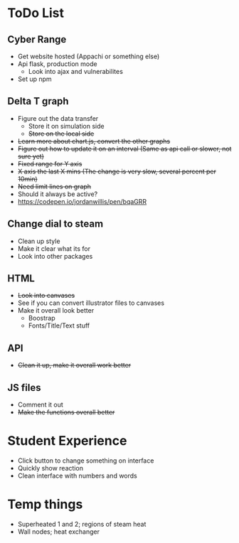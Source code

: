 # ToDo List
## Cyber Range
* Get website hosted (Appachi or something else)
* Api flask, production mode
  * Look into ajax and vulnerabilites
* Set up npm

## Delta T graph
* Figure out the data transfer
  * Store it on simulation side
  * ~~Store on the local side~~
* ~~Learn more about chart.js, convert the other graphs~~
* ~~Figure out how to update it on an interval (Same as api call or slower, not sure yet)~~
* ~~Fixed range for Y axis~~
* ~~X axis the last X mins (The change is very slow, several percent per 10min)~~
* ~~Need limit lines on graph~~
* Should it always be active?
* https://codepen.io/jordanwillis/pen/bqaGRR

## Change dial to steam 
* Clean up style
* Make it clear what its for
* Look into other packages

## HTML
* ~~Look into canvases~~
* See if you can convert illustrator files to canvases 
* Make it overall look better
  * Boostrap
  * Fonts/Title/Text stuff

## API
* ~~Clean it up, make it overall work better~~

## JS files
* Comment it out
* ~~Make the functions overall better~~

# Student Experience
* Click button to change something on interface
* Quickly show reaction
* Clean interface with numbers and words

# Temp things
* Superheated 1 and 2; regions of steam heat
* Wall nodes; heat exchanger